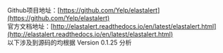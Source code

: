 Github项目地址：[https://github.com/Yelp/elastalert](https://github.com/Yelp/elastalert)</br>
官方文档地址：[http://elastalert.readthedocs.io/en/latest/elastalert.html](http://elastalert.readthedocs.io/en/latest/elastalert.html)
</br>
以下涉及到源码的均根据 Version 0.1.25 分析

